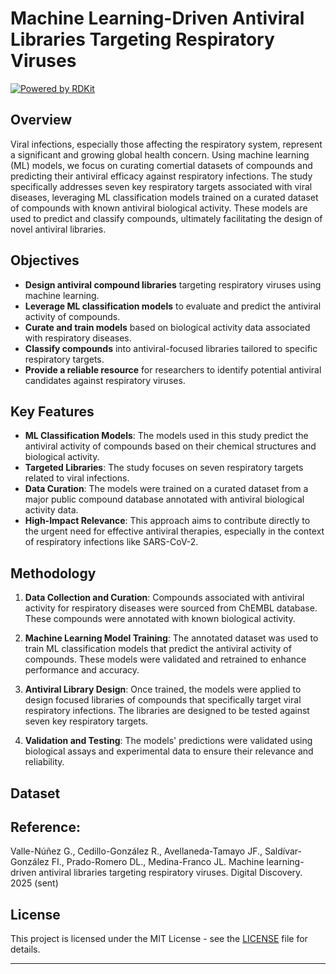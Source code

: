 # Machine Learning-Driven Antiviral Libraries Targeting Respiratory Viruses

[![Powered by RDKit](https://img.shields.io/badge/Powered%20by-RDKit-3838ff.svg?logo=data:image/png;base64,iVBORw0KGgoAAAANSUhEUgAAABAAAAAQBAMAAADt3eJSAAAABGdBTUEAALGPC/xhBQAAACBjSFJNAAB6JgAAgIQAAPoAAACA6AAAdTAAAOpgAAA6mAAAF3CculE8AAAAFVBMVEXc3NwUFP8UPP9kZP+MjP+0tP////9ZXZotAAAAAXRSTlMAQObYZgAAAAFiS0dEBmFmuH0AAAAHdElNRQfmAwsPGi+MyC9RAAAAQElEQVQI12NgQABGQUEBMENISUkRLKBsbGwEEhIyBgJFsICLC0iIUdnExcUZwnANQWfApKCK4doRBsKtQFgKAQC5Ww1JEHSEkAAAACV0RVh0ZGF0ZTpjcmVhdGUAMjAyMi0wMy0xMVQxNToyNjo0NyswMDowMDzr2J4AAAAldEVYdGRhdGU6bW9kaWZ5ADIwMjItMDMtMTFUMTU6MjY6NDcrMDA6MDBNtmAiAAAAAElFTkSuQmCC)](https://www.rdkit.org/)
    

## Overview

Viral infections, especially those affecting the respiratory system, represent a significant and growing global health concern. Using machine learning (ML) models, we focus on curating comertial datasets of compounds and predicting their antiviral efficacy against respiratory infections. The study specifically addresses seven key respiratory targets associated with viral diseases, leveraging ML classification models trained on a curated dataset of compounds with known antiviral biological activity. These models are used to predict and classify compounds, ultimately facilitating the design of novel antiviral libraries.

## Objectives

- **Design antiviral compound libraries** targeting respiratory viruses using machine learning.
- **Leverage ML classification models** to evaluate and predict the antiviral activity of compounds.
- **Curate and train models** based on biological activity data associated with respiratory diseases.
- **Classify compounds** into antiviral-focused libraries tailored to specific respiratory targets.
- **Provide a reliable resource** for researchers to identify potential antiviral candidates against respiratory viruses.

## Key Features

- **ML Classification Models**: The models used in this study predict the antiviral activity of compounds based on their chemical structures and biological activity.
- **Targeted Libraries**: The study focuses on seven respiratory targets related to viral infections.
- **Data Curation**: The models were trained on a curated dataset from a major public compound database annotated with antiviral biological activity data.
- **High-Impact Relevance**: This approach aims to contribute directly to the urgent need for effective antiviral therapies, especially in the context of respiratory infections like SARS-CoV-2.

## Methodology

1. **Data Collection and Curation**: Compounds associated with antiviral activity for respiratory diseases were sourced from ChEMBL database. These compounds were annotated with known biological activity.
   
2. **Machine Learning Model Training**: The annotated dataset was used to train ML classification models that predict the antiviral activity of compounds. These models were validated and retrained to enhance performance and accuracy.

3. **Antiviral Library Design**: Once trained, the models were applied to design focused libraries of compounds that specifically target viral respiratory infections. The libraries are designed to be tested against seven key respiratory targets.

4. **Validation and Testing**: The models' predictions were validated using biological assays and experimental data to ensure their relevance and reliability.

## Dataset




## Reference:
Valle-Núñez G., Cedillo-González R., Avellaneda-Tamayo JF., Saldívar-González FI., Prado-Romero DL., Medina-Franco JL. Machine learning-driven antiviral libraries targeting respiratory viruses. Digital Discovery. 2025 (sent)

## License

This project is licensed under the MIT License - see the [LICENSE](LICENSE) file for details.

---
